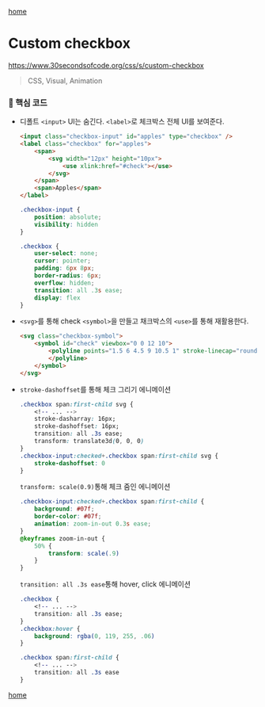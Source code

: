 [home](https://github.com/bepyan/30_seconds_of_code)

# Custom checkbox

https://www.30secondsofcode.org/css/s/custom-checkbox
> CSS, Visual, Animation

### 🧐 핵심 코드

- 디폴트 `<input>` UI는 숨긴다. `<label>`로 체크박스 전체 UI를 보여준다.

    ```html
    <input class="checkbox-input" id="apples" type="checkbox" />
    <label class="checkbox" for="apples">
        <span>
            <svg width="12px" height="10px">
                <use xlink:href="#check"></use>
            </svg>
        </span>
        <span>Apples</span>
    </label>
    ```
    ```css
    .checkbox-input {
        position: absolute;
        visibility: hidden
    }
    ```
    ```css
    .checkbox {
        user-select: none;
        cursor: pointer;
        padding: 6px 8px;
        border-radius: 6px;
        overflow: hidden;
        transition: all .3s ease;
        display: flex
    }
    ```

- `<svg>`를 통해 check `<symbol>`을 만들고 채크박스의 `<use>`를 통해 재활용한다.
    ```html
    <svg class="checkbox-symbol">
        <symbol id="check" viewbox="0 0 12 10">
            <polyline points="1.5 6 4.5 9 10.5 1" stroke-linecap="round" stroke-linejoin="round" stroke-width="2">
            </polyline>
        </symbol>
    </svg>
    ```


- `stroke-dashoffset`를 통해 체크 그리기 에니메이션
    ```css
    .checkbox span:first-child svg {
        <!-- ... -->
        stroke-dasharray: 16px;
        stroke-dashoffset: 16px;
        transition: all .3s ease;
        transform: translate3d(0, 0, 0)
    }
    .checkbox-input:checked+.checkbox span:first-child svg {
        stroke-dashoffset: 0
    }
    ```
    `transform: scale(0.9)`통해 체크 줌인 에니메이션
    ```css
    .checkbox-input:checked+.checkbox span:first-child {
        background: #07f;
        border-color: #07f;
        animation: zoom-in-out 0.3s ease;
    }
    @keyframes zoom-in-out {
        50% {
            transform: scale(.9)
        }
    }
    ```
    `transition: all .3s ease`통해 hover, click 에니메이션
    ```css
    .checkbox {
        <!-- ... -->
        transition: all .3s ease;
    }
    .checkbox:hover {
        background: rgba(0, 119, 255, .06)
    }

    .checkbox span:first-child {
        <!-- ... -->
        transition: all .3s ease
    }
    ```

[home](https://github.com/bepyan/30_seconds_of_code)